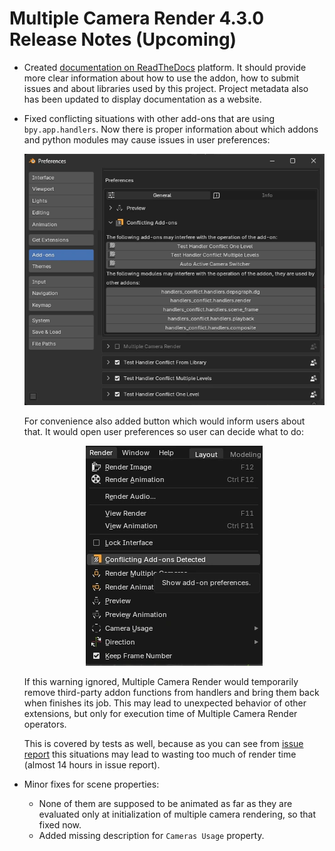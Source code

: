 # Multiple Camera Render 4.3.0 Release Notes (Upcoming)

* Created [documentation on ReadTheDocs](https://mcr.readthedocs.io/latest/) platform. It should provide more clear information about how to use the addon, how to submit issues and about libraries used by this project. Project metadata also has been updated to display documentation as a website.

* Fixed conflicting situations with other add-ons that are using `bpy.app.handlers`. Now there is proper information about which addons and python modules may cause issues in user preferences:

    <p align="center">
        <img src="https://raw.githubusercontent.com/ivan-perevala/multiple_camera_render/main/.github/images/conflicting_addons_v422.webp" />
    </p>

    For convenience also added button which would inform users about that. It would open user preferences so user can decide what to do:

    <p align="center">
        <img src="https://raw.githubusercontent.com/ivan-perevala/multiple_camera_render/main/.github/images/conflict_warn_v422.webp" />
    </p>

    If this warning ignored, Multiple Camera Render would temporarily remove third-party addon functions from handlers and bring them back when finishes its job. This may lead to unexpected behavior of other extensions, but only for execution time of Multiple Camera Render operators.

    This is covered by tests as well, because as you can see from [issue report](https://github.com/ivan-perevala/multiple_camera_render/issues/3) this situations may lead to wasting too much of render time (almost 14 hours in issue report).


* Minor fixes for scene properties:
    - None of them are supposed to be animated as far as they are evaluated only at initialization of multiple camera rendering, so that fixed now.
    - Added missing description for ``Cameras Usage`` property.
